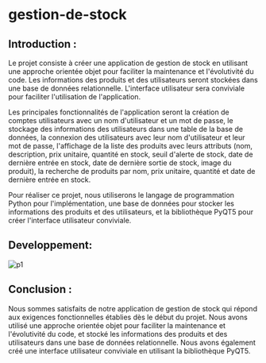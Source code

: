 # gestion-de-stock
## Introduction :

Le projet consiste à créer une application de gestion de stock en utilisant une approche orientée objet pour faciliter la maintenance et l'évolutivité du code. Les informations des produits et des utilisateurs seront stockées dans une base de données relationnelle. L'interface utilisateur sera conviviale pour faciliter l'utilisation de l'application.

Les principales fonctionnalités de l'application seront la création de comptes utilisateurs avec un nom d'utilisateur et un mot de passe, le stockage des informations des utilisateurs dans une table de la base de données, la connexion des utilisateurs avec leur nom d'utilisateur et leur mot de passe, l'affichage de la liste des produits avec leurs attributs (nom, description, prix unitaire, quantité en stock, seuil d'alerte de stock, date de dernière entrée en stock, date de dernière sortie de stock, image du produit), la recherche de produits par nom, prix unitaire, quantité et date de dernière entrée en stock.

Pour réaliser ce projet, nous utiliserons le langage de programmation Python pour l'implémentation, une base de données pour stocker les informations des produits et des utilisateurs, et la bibliothèque PyQT5 pour créer l'interface utilisateur conviviale.

## Developpement:
![p1](https://github.com/Roukny-anas/gestion-de-stock/assets/121769827/54e7760b-7df7-4dbb-9cc5-a5574d5bfbb1)


## Conclusion :

Nous sommes satisfaits de notre application de gestion de stock qui répond aux exigences fonctionnelles établies dès le début du projet. Nous avons utilisé une approche orientée objet pour faciliter la maintenance et l'évolutivité du code, et stocké les informations des produits et des utilisateurs dans une base de données relationnelle. Nous avons également créé une interface utilisateur conviviale en utilisant la bibliothèque PyQT5.
